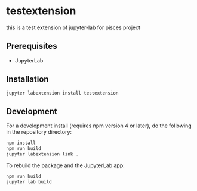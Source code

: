 # testextension

this is a test extension of jupyter-lab for pisces project


## Prerequisites

* JupyterLab

## Installation

```bash
jupyter labextension install testextension
```

## Development

For a development install (requires npm version 4 or later), do the following in the repository directory:

```bash
npm install
npm run build
jupyter labextension link .
```

To rebuild the package and the JupyterLab app:

```bash
npm run build
jupyter lab build
```

